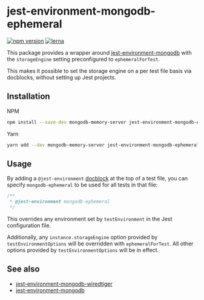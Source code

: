 # jest-environment-mongodb-ephemeral

[![npm version](https://badge.fury.io/js/jest-environment-mongodb-ephemeral.svg)](https://badge.fury.io/js/jest-environment-mongodb-ephemeral)
[![lerna](https://img.shields.io/badge/maintained%20with-lerna-cc00ff.svg)](https://lerna.js.org/)

This package provides a wrapper around
[jest-environment-mongodb](https://www.npmjs.com/package/jest-environment-mongodb)
with the `storageEngine` setting preconfigured to `ephemeralForTest`.

This makes it possible to set the storage engine on a per test file basis via
docblocks, without setting up Jest projects.

## Installation

NPM

```sh
npm install --save-dev mongodb-memory-server jest-environment-mongodb-ephemeral
```

Yarn

```sh
yarn add --dev mongodb-memory-server jest-environment-mongodb-ephemeral
```

## Usage

By adding a `@jest-environment`
[docblock](https://jestjs.io/docs/en/configuration#testenvironment-string) at
the top of a test file, you can specify `mongodb-ephemeral` to be used for all
tests in that file:

```js
/**
 * @jest-environment mongodb-ephemeral
 */
```

This overrides any environment set by `testEnvironment` in the Jest
configuration file.

Additionally, any `instance.storageEngine` option provided by
`testEnvironmentOptions` will be overridden with `ephemeralForTest`. All other
options provided by `testEnvironmentOptions` will be in effect.

## See also

- [jest-environment-mongodb-wiredtiger](https://www.npmjs.com/package/jest-environment-mongodb-wiredtiger)
- [jest-environment-mongodb](https://www.npmjs.com/package/jest-environment-mongodb)
